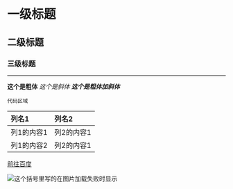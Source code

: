 

# 一级标题
## 二级标题
### 三级标题

---


**这个是粗体**
*这个是斜体*
***这个是粗体加斜体***



```
代码区域
```

|列名1|列名2|
|:---|:---|
|列1的内容1|列2的内容1|
|列1的内容2|列2的内容1|


[前往百度](https://www.baidu.com)

![这个括号里写的在图片加载失败时显示](https://image.baidu.com/search/detail?ct=503316480&z=0&ipn=d&word=大镖客2&step_word=&hs=0&pn=3&spn=0&di=51639650840&pi=0&rn=1&tn=baiduimagedetail&is=0%2C0&istype=0&ie=utf-8&oe=utf-8&in=&cl=2&lm=-1&st=undefined&cs=3495573881%2C96646007&os=2454911358%2C430869522&simid=0%2C0&adpicid=0&lpn=0&ln=1411&fr=&fmq=1544583418931_R&fm=&ic=undefined&s=undefined&hd=undefined&latest=undefined&copyright=undefined&se=&sme=&tab=0&width=undefined&height=undefined&face=undefined&ist=&jit=&cg=&bdtype=11&oriquery=&objurl=http%3A%2F%2Fn.sinaimg.cn%2Ffront%2F600%2Fw1920h1080%2F20181023%2FllcW-hmuuiyw4194202.jpg&fromurl=ippr_z2C%24qAzdH3FAzdH3Fh_z%26e3Bftgw_z%26e3Bv54_z%26e3BvgAzdH3Fw6ptvsj_m9nbn0b8dn_80uv81wbkaa8aaiuva_z%26e3Bip4s&gsm=0&rpstart=0&rpnum=0&islist=&querylist=&selected_tags=0)
